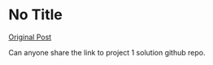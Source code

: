 # No Title

[Original Post](https://discourse.onlinedegree.iitm.ac.in/t/171999/1)

<p>Can anyone share the link to project 1 solution github repo.</p>